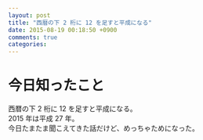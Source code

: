 ```yaml
---
layout: post
title: "西暦の下 2 桁に 12 を足すと平成になる"
date: 2015-08-19 00:18:50 +0900
comments: true
categories: 
---
```


今日知ったこと
===
西暦の下 2 桁に 12 を足すと平成になる。  
2015 年は平成 27 年。  
今日たまたま聞こえてきた話だけど、めっちゃためになった。
